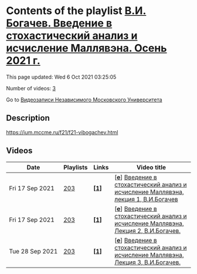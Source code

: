 # Contents of the playlist [В.И. Богачев. Введение в стохастический анализ и исчисление Маллявэна. Осень 2021 г.](https://www.youtube.com/playlist?list=PLp9ABVh6_x4G5gt4gk68XAuHbpTmYuvl0)

This page updated: Wed 6 Oct 2021 03:25:05

Number of videos: [3](#videos)

Go to [Видеозаписи Независимого Московского Университета](../README.md)

## Description

<https://ium.mccme.ru/f21/f21-vibogachev.html>

## Videos

|Date|Playlists|Links|Video title|
|---|---|---|---|
| Fri&nbsp;17&nbsp;Sep&nbsp;2021 | [203](../playlists/203 "В.И. Богачев. Введение в стохастический анализ и исчисление Маллявэна. Осень 2021 г.") | [**[1]**](https://ium.mccme.ru/f21/f21-vibogachev.html) | [[**e**](https://studio.youtube.com/video/WdsoEjpnE_o/edit "Edit")] [Введение в стохастический анализ и исчисление Маллявэна, лекция 1, В.И.Богачев](https://www.youtube.com/watch?v=WdsoEjpnE_o&list=PLp9ABVh6_x4G5gt4gk68XAuHbpTmYuvl0 "https://ium.mccme.ru/f21/f21-vibogachev.html") |
| Fri&nbsp;17&nbsp;Sep&nbsp;2021 | [203](../playlists/203 "В.И. Богачев. Введение в стохастический анализ и исчисление Маллявэна. Осень 2021 г.") | [**[1]**](https://ium.mccme.ru/f21/f21-vibogachev.html) | [[**e**](https://studio.youtube.com/video/nAQ3AtbH3iw/edit "Edit")] [Введение в стохастический анализ и исчисление Маллявэна, Лекция 2, В.И.Богачев.](https://www.youtube.com/watch?v=nAQ3AtbH3iw&list=PLp9ABVh6_x4G5gt4gk68XAuHbpTmYuvl0 "https://ium.mccme.ru/f21/f21-vibogachev.html") |
| Tue&nbsp;28&nbsp;Sep&nbsp;2021 | [203](../playlists/203 "В.И. Богачев. Введение в стохастический анализ и исчисление Маллявэна. Осень 2021 г.") | [**[1]**](https://ium.mccme.ru/f21/f21-vibogachev.html) | [[**e**](https://studio.youtube.com/video/WDm4OEDD4_0/edit "Edit")] [Введение в стохастический анализ и исчисление Маллявэна, Лекция 3, В.И.Богачев.](https://www.youtube.com/watch?v=WDm4OEDD4_0&list=PLp9ABVh6_x4G5gt4gk68XAuHbpTmYuvl0 "Подробнее о курсе: https://ium.mccme.ru/f21/f21-vibogachev.html") |
